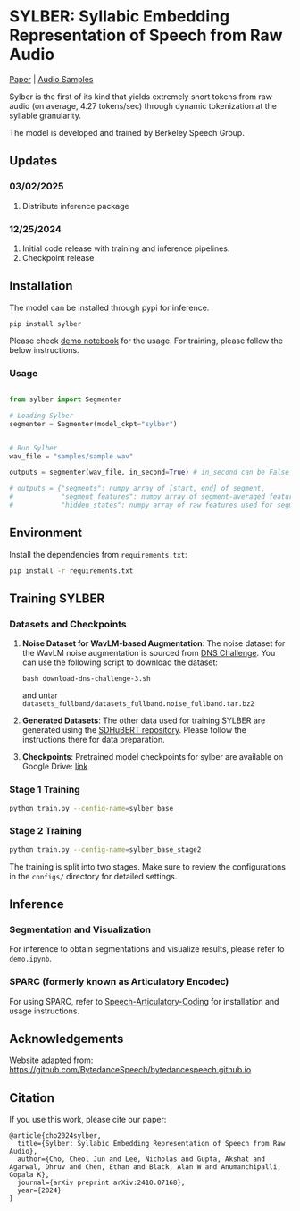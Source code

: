 # SYLBER: Syllabic Embedding Representation of Speech from Raw Audio

[Paper](https://arxiv.org/abs/2410.07168) | [Audio Samples](https://berkeley-speech-group.github.io/sylber)

Sylber is the first of its kind that yields extremely short tokens from raw audio (on average, 4.27 tokens/sec) through dynamic tokenization at the syllable granularity.

The model is developed and trained by Berkeley Speech Group.


## Updates

### 03/02/2025
1. Distribute inference package

### 12/25/2024
1. Initial code release with training and inference pipelines.
2. Checkpoint release

## Installation

The model can be installed through pypi for inference. 

```
pip install sylber
```
Please check [demo notebook](demo.ipynb) for the usage.
For training, please follow the below instructions.

### Usage

```python

from sylber import Segmenter

# Loading Sylber
segmenter = Segmenter(model_ckpt="sylber")


# Run Sylber
wav_file = "samples/sample.wav"

outputs = segmenter(wav_file, in_second=True) # in_second can be False to output segments in frame numbers.

# outputs = {"segments": numpy array of [start, end] of segment,
#            "segment_features": numpy array of segment-averaged features,
#            "hidden_states": numpy array of raw features used for segmentation.
```


## Environment

Install the dependencies from `requirements.txt`:
```bash
pip install -r requirements.txt
```

## Training SYLBER

### Datasets and Checkpoints

1. **Noise Dataset for WavLM-based Augmentation**: The noise dataset for the WavLM noise augmentation is sourced from [DNS Challenge](https://github.com/microsoft/DNS-Challenge). You can use the following script to download the dataset:
   ```
   bash download-dns-challenge-3.sh
   ```
    and untar `datasets_fullband/datasets_fullband.noise_fullband.tar.bz2`

2. **Generated Datasets**: The other data used for training SYLBER are generated using the [SDHuBERT repository](https://github.com/cheoljun95/sdhubert). Please follow the instructions there for data preparation.

3. **Checkpoints**: Pretrained model checkpoints for sylber are available on Google Drive: [link](https://drive.google.com/drive/folders/1Savigp6jnLKIAZ-6nwKkIwJ8Us1CkG5e?usp=sharing)

### Stage 1 Training
```bash
python train.py --config-name=sylber_base
```

### Stage 2 Training
```bash
python train.py --config-name=sylber_base_stage2
```

The training is split into two stages. Make sure to review the configurations in the `configs/` directory for detailed settings.

## Inference

### Segmentation and Visualization

For inference to obtain segmentations and visualize results, please refer to `demo.ipynb`.

### SPARC (formerly known as Articulatory Encodec)

For using SPARC, refer to [Speech-Articulatory-Coding](https://github.com/Berkeley-Speech-Group/Speech-Articulatory-Coding) for installation and usage instructions.



## Acknowledgements

Website adapted from: https://github.com/BytedanceSpeech/bytedancespeech.github.io

## Citation

If you use this work, please cite our paper:
```
@article{cho2024sylber,
  title={Sylber: Syllabic Embedding Representation of Speech from Raw Audio},
  author={Cho, Cheol Jun and Lee, Nicholas and Gupta, Akshat and Agarwal, Dhruv and Chen, Ethan and Black, Alan W and Anumanchipalli, Gopala K},
  journal={arXiv preprint arXiv:2410.07168},
  year={2024}
}
```
